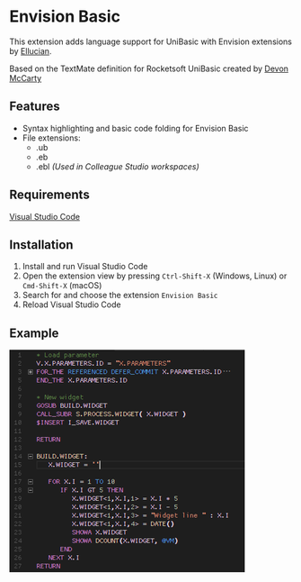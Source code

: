 # Envision Basic

This extension adds language support for UniBasic with Envision extensions by [Ellucian](http://www.ellucian.com/Software/Colleague-by-Ellucian/).  

Based on the TextMate definition for Rocketsoft UniBasic created by [Devon McCarty](https://github.com/mrdevon/RocketUnidata)

## Features

- Syntax highlighting and basic code folding for Envision Basic
- File extensions:
  - .ub
  - .eb
  - .ebl *(Used in Colleague Studio workspaces)*

## Requirements

[Visual Studio Code](https://code.visualstudio.com/)

## Installation

1. Install and run Visual Studio Code
2. Open the extension view by pressing `Ctrl-Shift-X` (Windows, Linux) or `Cmd-Shift-X` (macOS)
3. Search for and choose the extension `Envision Basic`
4. Reload Visual Studio Code
## Example
![Example](images/example.png)
